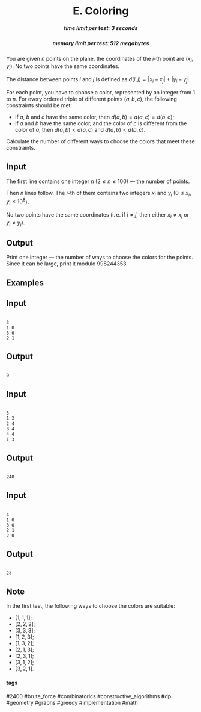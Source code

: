 <h1 style='text-align: center;'> E. Coloring</h1>

<h5 style='text-align: center;'>time limit per test: 3 seconds</h5>
<h5 style='text-align: center;'>memory limit per test: 512 megabytes</h5>

You are given $n$ points on the plane, the coordinates of the $i$-th point are $(x_i, y_i)$. No two points have the same coordinates.

The distance between points $i$ and $j$ is defined as $d(i,j) = |x_i - x_j| + |y_i - y_j|$.

For each point, you have to choose a color, represented by an integer from $1$ to $n$. For every ordered triple of different points $(a,b,c)$, the following constraints should be met:

* if $a$, $b$ and $c$ have the same color, then $d(a,b) = d(a,c) = d(b,c)$;
* if $a$ and $b$ have the same color, and the color of $c$ is different from the color of $a$, then $d(a,b) < d(a,c)$ and $d(a,b) < d(b,c)$.

Calculate the number of different ways to choose the colors that meet these constraints.

## Input

The first line contains one integer $n$ ($2 \le n \le 100$) — the number of points.

Then $n$ lines follow. The $i$-th of them contains two integers $x_i$ and $y_i$ ($0 \le x_i, y_i \le 10^8$).

No two points have the same coordinates (i. e. if $i \ne j$, then either $x_i \ne x_j$ or $y_i \ne y_j$).

## Output

Print one integer — the number of ways to choose the colors for the points. Since it can be large, print it modulo $998244353$.

## Examples

## Input


```

3
1 0
3 0
2 1

```
## Output


```

9

```
## Input


```

5
1 2
2 4
3 4
4 4
1 3

```
## Output


```

240

```
## Input


```

4
1 0
3 0
2 1
2 0

```
## Output


```

24

```
## Note

In the first test, the following ways to choose the colors are suitable:

* $[1, 1, 1]$;
* $[2, 2, 2]$;
* $[3, 3, 3]$;
* $[1, 2, 3]$;
* $[1, 3, 2]$;
* $[2, 1, 3]$;
* $[2, 3, 1]$;
* $[3, 1, 2]$;
* $[3, 2, 1]$.


#### tags 

#2400 #brute_force #combinatorics #constructive_algorithms #dp #geometry #graphs #greedy #implementation #math 